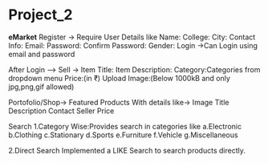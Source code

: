 # Project_2
<b>eMarket</b>
Register ->
Require User Details like 
Name:
 College:
City:
Contact Info:
Email:
Password:
Confirm Password:
Gender:
Login ->Can Login using email and password

After Login -->
Sell ->
Item Title:
Item Description:
Category:Categories from dropdown menu
Price:(in ₹)
Upload Image:(Below 1000kB and only jpg,png,gif allowed)

Portofolio/Shop->
Featured Products With details like->
Image
Title
Description 
Contact Seller
Price

Search 
1.Category Wise:Provides search in categories like
a.Electronic
b.Clothing
c.Stationary
d.Sports
e.Furniture
f.Vehicle
g.Miscellaneous

2.Direct Search
Implemented a LIKE Search to search products directly.
